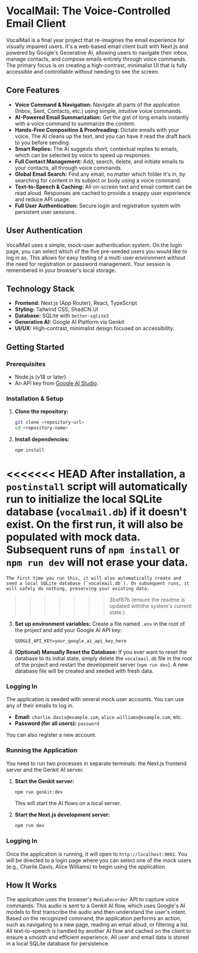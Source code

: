 # VocalMail: The Voice-Controlled Email Client

VocalMail is a final year project that re-imagines the email experience for visually impaired users. It's a web-based email client built with Next.js and powered by Google's Generative AI, allowing users to navigate their inbox, manage contacts, and compose emails entirely through voice commands. The primary focus is on creating a high-contrast, minimalist UI that is fully accessible and controllable without needing to see the screen.

## Core Features

- **Voice Command & Navigation:** Navigate all parts of the application (Inbox, Sent, Contacts, etc.) using simple, intuitive voice commands.
- **AI-Powered Email Summarization:** Get the gist of long emails instantly with a voice command to summarize the content.
- **Hands-Free Composition & Proofreading:** Dictate emails with your voice. The AI cleans up the text, and you can have it read the draft back to you before sending.
- **Smart Replies:** The AI suggests short, contextual replies to emails, which can be selected by voice to speed up responses.
- **Full Contact Management:** Add, search, delete, and initiate emails to your contacts, all through voice commands.
- **Global Email Search:** Find any email, no matter which folder it's in, by searching for content in its subject or body using a voice command.
- **Text-to-Speech & Caching:** All on-screen text and email content can be read aloud. Responses are cached to provide a snappy user experience and reduce API usage.
- **Full User Authentication:** Secure login and registration system with persistent user sessions.

## User Authentication

VocalMail uses a simple, mock-user authentication system. On the login page, you can select which of the five pre-seeded users you would like to log in as. This allows for easy testing of a multi-user environment without the need for registration or password management. Your session is remembered in your browser's local storage.

## Technology Stack

- **Frontend:** Next.js (App Router), React, TypeScript
- **Styling:** Tailwind CSS, ShadCN UI
- **Database:** SQLite with `better-sqlite3`
- **Generative AI:** Google AI Platform via Genkit
- **UI/UX:** High-contrast, minimalist design focused on accessibility.

## Getting Started

### Prerequisites

- Node.js (v18 or later)
- An API key from [Google AI Studio](https://aistudio.google.com/app/apikey).

### Installation & Setup

1.  **Clone the repository:**
    ```bash
    git clone <repository-url>
    cd <repository-name>
    ```

2.  **Install dependencies:**
    ```bash
    npm install
    ```
<<<<<<< HEAD
    After installation, a `postinstall` script will automatically run to initialize the local SQLite database (`vocalmail.db`) if it doesn't exist. On the first run, it will also be populated with mock data. Subsequent runs of `npm install` or `npm run dev` will not erase your data.
=======
    The first time you run this, it will also automatically create and seed a local SQLite database (`vocalmail.db`). On subsequent runs, it will safely do nothing, preserving your existing data.
>>>>>>> 3baf87b (ensure the readme is updated withthe system's current state.)

3.  **Set up environment variables:**
    Create a file named `.env` in the root of the project and add your Google AI API key:
    ```
    GOOGLE_API_KEY=your_google_ai_api_key_here
    ```

4.  **(Optional) Manually Reset the Database:**
    If you ever want to reset the database to its initial state, simply delete the `vocalmail.db` file in the root of the project and restart the development server (`npm run dev`). A new database file will be created and seeded with fresh data.

### Logging In

The application is seeded with several mock user accounts. You can use any of their emails to log in.
- **Email:** `charlie.davis@example.com`, `alice.williams@example.com`, etc.
- **Password (for all users):** `password`

You can also register a new account.

### Running the Application

You need to run two processes in separate terminals: the Next.js frontend server and the Genkit AI server.

1.  **Start the Genkit server:**
    ```bash
    npm run genkit:dev
    ```
    This will start the AI flows on a local server.

2.  **Start the Next.js development server:**
    ```bash
    npm run dev
    ```

### Logging In

Once the application is running, it will open to `http://localhost:9002`. You will be directed to a login page where you can select one of the mock users (e.g., Charlie Davis, Alice Williams) to begin using the application.

## How It Works

The application uses the browser's `MediaRecorder` API to capture voice commands. This audio is sent to a Genkit AI flow, which uses Google's AI models to first transcribe the audio and then understand the user's intent. Based on the recognized command, the application performs an action, such as navigating to a new page, reading an email aloud, or filtering a list. All text-to-speech is handled by another AI flow and cached on the client to ensure a smooth and efficient experience. All user and email data is stored in a local SQLite database for persistence.
